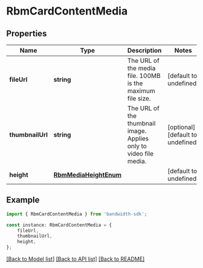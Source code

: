 # RbmCardContentMedia


## Properties

Name | Type | Description | Notes
------------ | ------------- | ------------- | -------------
**fileUrl** | **string** | The URL of the media file. 100MB is the maximum file size. | [default to undefined]
**thumbnailUrl** | **string** | The URL of the thumbnail image. Applies only to video file media. | [optional] [default to undefined]
**height** | [**RbmMediaHeightEnum**](RbmMediaHeightEnum.md) |  | [default to undefined]

## Example

```typescript
import { RbmCardContentMedia } from 'bandwidth-sdk';

const instance: RbmCardContentMedia = {
    fileUrl,
    thumbnailUrl,
    height,
};
```

[[Back to Model list]](../README.md#documentation-for-models) [[Back to API list]](../README.md#documentation-for-api-endpoints) [[Back to README]](../README.md)
